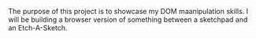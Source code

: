 The purpose of this project is to showcase my DOM maanipulation skills. I will be building a browser version of something between a sketchpad and an Etch-A-Sketch.